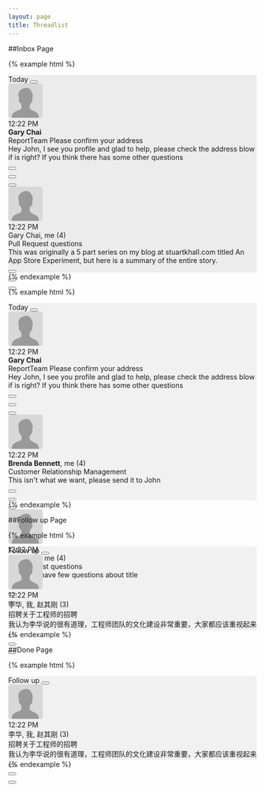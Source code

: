 ```yaml
---
layout: page
title: Threadlist
---
```


##Inbox Page


{% example html %}

<div style='height:400px;width:100%;background-color:#ececec'>
  <div class='mc-threadlist-section'>
    <div class='mc-section-header'>
      <span class='mc-text-content'>Today</span>
      <button class='mc-button-nobg'><span class='mc-icon-done-all'></span></button>
    </div>
    <div class='mc-section'>
      <a class='mc-threadlist-item'>
        <div class='mc-threadlist-item-left'>
          <div class='mc-threadlist-item-unread'></div>
          <img class="mc-avatar-mid" src="../img/Mailcup-avatar-default.png"/>
        </div>
        <div class='mc-threadlist-item-content'>
          <div class='mc-threadlist-date'>12:22 PM</div>
          <div class='mc-threadlist-headline'><strong>Gary Chai</strong></div>
          <div class='mc-threadlist-subject'><span class="mc-label-danger">Report</span><span class="mc-label-info">Team</span> Please confirm your address</div>
          <div class='mc-threadlist-content'>Hey John, I see you profile and glad to help, please check the address blow if is right? If you think there has some other questions</div>
        </div>
        <div class='mc-threadlist-item-right'>
          <div><button class='mc-button-nobg'><span class="mc-icon-done"></span></button></div>
          <div><button class='mc-button-nobg'><span class="mc-icon-pin"></span></button></div>
          <div><button class='mc-button-nobg'><span class="mc-icon-label"></span></button></div>
        </div>
        <span class='divider'></span>
      </a>
    </div>
    <div class='mc-section'>
      <a class='mc-threadlist-item'>
        <div class='mc-threadlist-item-left'>
          <img class="mc-avatar-mid" src="../img/Mailcup-avatar-default.png"/>
        </div>
        <div class='mc-threadlist-item-content'>
          <div class='mc-threadlist-date'>12:22 PM</div>
          <div class='mc-threadlist-headline'>Gary Chai, me (4)</div>
          <div class='mc-threadlist-subject'>Pull Request questions</div>
          <div class='mc-threadlist-content'>This was originally a 5 part series on my blog at stuartkhall.com titled An App Store Experiment, but here is a summary of the entire story.</div>
        </div>
        <div class='mc-threadlist-item-right'>
          <div><button class='mc-button-nobg'><span class="mc-icon-done"></span></button></div>     <div><button class='mc-button-nobg'><span class="mc-icon-pin"></span></button></div>
          <div><button class='mc-button-nobg'><span class="mc-icon-label"></span></button></div>
        </div>
      </a>
    </div>
  </div>
</div>
{% endexample %}



{% example html %}

<div style='height:400px;width:100%;background-color:#f1f1f1'>
  <div class='mc-threadlist-section'>
    <div class='mc-section-header'>
      <span class='mc-text-content'>Today</span>
      <button class='mc-button-nobg'><span class='mc-icon-alldone'></span></button>
    </div>
    <div class='mc-section'>
      <a class='mc-threadlist-item'>
        <div class='mc-threadlist-item-left'>
          <div class='mc-threadlist-item-unread'></div>
          <img class="mc-avatar-mid" src="../img/Mailcup-avatar-default.png"/>
        </div>
        <div class='mc-threadlist-item-content'>
          <div class='mc-threadlist-date'>12:22 PM</div>
          <div class='mc-threadlist-headline'><strong>Gary Chai</strong></div>
          <div class='mc-threadlist-subject'><span class="mc-label-danger">Report</span><span class="mc-label-info">Team</span> Please confirm your address</div>
          <div class='mc-threadlist-content'>Hey John, I see you profile and glad to help, please check the address blow if is right? If you think there has some other questions</div>
        </div>
        <div class='mc-threadlist-item-right'>
          <div><button class='mc-button-nobg'><span class="mc-icon-done"></span></button></div>
          <div><button class='mc-button-nobg'><span class="mc-icon-pin"></span></button></div>
          <div><button class='mc-button-nobg'><span class="mc-icon-label"></span></button></div>
        </div>
        <span class='divider'></span>
      </a>
      <a class='mc-threadlist-item'>
        <div class='mc-threadlist-item-left'>
          <div class='mc-threadlist-item-unread'></div>
          <img class="mc-avatar-mid" src="../img/Mailcup-avatar-default.png"/>
        </div>
        <div class='mc-threadlist-item-content'>
          <div class='mc-threadlist-date'>12:22 PM</div>
          <div class='mc-threadlist-headline'><strong>Brenda Bennett</strong>, me (4)</div>
          <div class='mc-threadlist-subject'>Customer Relationship Management</div>
          <div class='mc-threadlist-content'>This isn't what we want, please send it to John</div>
        </div>
        <div class='mc-threadlist-item-right'>
          <div><button class='mc-button-nobg'><span class="mc-icon-done"></span></button></div>     <div><button class='mc-button-nobg'><span class="mc-icon-pin"></span></button></div>
          <div><button class='mc-button-nobg'><span class="mc-icon-label"></span></button></div>
        </div>
        <span class='divider'></span>
      </a>
      <a class='mc-threadlist-item'>
        <div class='mc-threadlist-item-left'>
          <img class="mc-avatar-mid" src="../img/Mailcup-avatar-default.png"/>
        </div>
        <div class='mc-threadlist-item-content'>
          <div class='mc-threadlist-date'>12:22 PM</div>
          <div class='mc-threadlist-headline'>Gary Chai, me (4)</div>
          <div class='mc-threadlist-subject'>Pull Request questions</div>
          <div class='mc-threadlist-content'>Hi Jack, I have few questions about title</div>
        </div>
        <div class='mc-threadlist-item-right'>
          <div><button class='mc-button-nobg'><span class="mc-icon-done"></span></button></div>     <div><button class='mc-button-nobg'><span class="mc-icon-pin"></span></button></div>
          <div><button class='mc-button-nobg'><span class="mc-icon-label"></span></button></div>
        </div>
      </a>
    </div>
  </div>
</div>
{% endexample %}

##Follow up Page

{% example html %}
<div style='height:170px;width:100%;background-color:#f1f1f1'>
  <div class='mc-threadlist-section'>
    <div class='mc-section-header'>
      <span class='mc-text-content'>Follow up</span>
      <button class='mc-button-nobg'><span class='mc-icon-alldone'></span></button>
    </div>
    <div class='mc-section mc-section-followup'>
      <a class='mc-threadlist-item'>
        <div class='mc-threadlist-item-left'>
          <img class="mc-avatar-mid" src="../img/Mailcup-avatar-default.png"/>
        </div>
        <div class='mc-threadlist-item-content'>
          <div class='mc-threadlist-date'>12:22 PM</div>
          <div class='mc-threadlist-headline'>李华, 我, 赵其刚 (3)</div>
          <div class='mc-threadlist-subject'><span class="mc-label-info">招聘</span>关于工程师的招聘</div>
          <div class='mc-threadlist-content'>我认为李华说的很有道理，工程师团队的文化建设非常重要，大家都应该重视起来</div>
          <div class='mc-threadlist-right'><span class="mc-icon-pin btn-lg"></span></div>
        </div>
        <div class='mc-threadlist-item-right'>
          <div><button class='mc-button-nobg'><span class="mc-icon-done"></span></button></div>
          <div><button class='mc-button-nobg'><span class="mc-icon-pin"></span></button></div>
          <div><button class='mc-button-nobg'><span class="mc-icon-label"></span></button></div>
        </div>
        <span class='divider'></span>
      </a>
    </div>
  </div>
</div>
{% endexample %}

##Done Page

{% example html %}
<div style='height:170px;width:100%;background-color:#f1f1f1'>
  <div class='mc-threadlist-section'>
    <div class='mc-section-header'>
      <span class='mc-text-content'>Follow up</span>
      <button class='mc-button-nobg'><span class='mc-icon-alldone'></span></button>
    </div>
    <div class='mc-section mc-section-followup'>
      <a class='mc-threadlist-item'>
        <div class='mc-threadlist-item-left'>
            <img class="mc-avatar-mid" src="../img/Mailcup-avatar-default.png"/>
        </div>
        <div class='mc-threadlist-item-content'>
          <div class='mc-threadlist-date'>12:22 PM</div>
          <div class='mc-threadlist-headline'>李华, 我, 赵其刚 (3)</div>
          <div class='mc-threadlist-subject'><span class="mc-label-info">招聘</span>关于工程师的招聘</div>
          <div class='mc-threadlist-content'>我认为李华说的很有道理，工程师团队的文化建设非常重要，大家都应该重视起来</div>
          <div class='mc-threadlist-right'><span class="mc-icon-done btn-lg"></span></div>
        </div>
        <div class='mc-threadlist-item-right'>
          <div><button class='mc-button-nobg'><span class="mc-icon-done"></span></button></div>
          <div><button class='mc-button-nobg'><span class="mc-icon-pin"></span></button></div>
          <div><button class='mc-button-nobg'><span class="mc-icon-label"></span></button></div>
        </div>
        <span class='divider'></span>
      </a>
    </div>
  </div>
</div>
{% endexample %}

